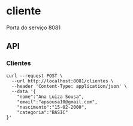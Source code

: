 # cliente

Porta do serviço 8081

## API

### Clientes

```shell
curl --request POST \
  --url http://localhost:8081/clientes \
  --header 'Content-Type: application/json' \
  --data '{
	"nome":"Ana Luiza Sousa",
	"email":"apsousa10@gmail.com",
	"nascimento":"15-02-2000",
	"categoria":"BASIC"
}'
```